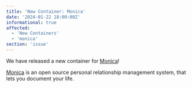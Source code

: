 ```yaml
---
title: 'New Container: Monica'
date: '2024-01-22 18:00:00Z'
informational: true
affected:
  - 'New Containers'
  - 'monica'
section: 'issue'
---
```

We have released a new container for [Monica](https://github.com/linuxserver/docker-monica/)!

[Monica](https://github.com/monicahq/monica) is an open source personal relationship management system, that lets you document your life.
